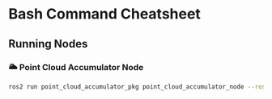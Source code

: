 # Bash Command Cheatsheet

## Running Nodes

### 🌥 Point Cloud Accumulator Node
```bash
ros2 run point_cloud_accumulator_pkg point_cloud_accumulator_node --ros-args -r /cloud_in:=/zed/zed_node/point_cloud/cloud_registered -p savefolder:=/root/ros2_ws/src/artifacts/ -p savefile:=accumulated_cloud -p voxel_size_m:=0.1 -p num_neighbors:=20 -p std_ratio:=2.0 -p save_interval_seconds:=0
```
